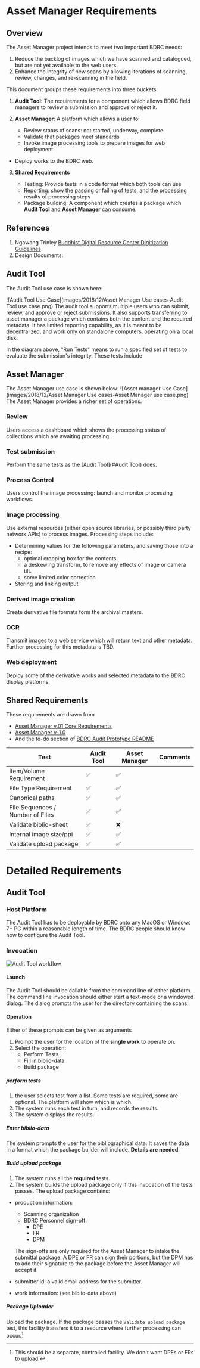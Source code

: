 # Asset Manager Requirements
## Overview
The Asset Manager project intends to meet two important BDRC needs:

1. Reduce the backlog of images which we have scanned and catalogued, but are not yet available to the web users.
2. Enhance the integrity of new scans by allowing iterations of scanning, review, changes, and re-scanning in the field.

This document groups these requirements into three buckets:

1. **Audit Tool**: The requirements for a component which allows BDRC field managers to review a submission and approve or reject it.
2. **Asset Manager**: A platform which allows a user to:

    - Review status of scans: not started, underway, complete
    - Validate that packages meet standards
    - Invoke image processing tools to prepare images for web deployment.
  - Deploy works to the BDRC web.

3. **Shared Requirements**

    - Testing: Provide tests in a code format which both tools can use
    - Reporting: show the passing or failing of tests, and the processing results of processing steps
    - Package building: A component which creates a package which **Audit Tool** and **Asset Manager** can consume.

## References
1. Ngawang Trinley [Buddhist Digital Resource Center Digitization Guidelines](https://buda-base.github.io/digitization-guidelines/)
2. Design Documents:

## Audit Tool
The Audit Tool use case is shown here:

![Audit Tool Use Case](images/2018/12/Asset Manager Use cases-Audit Tool use case.png)
The audit tool supports multiple users who can submit, review, and approve or reject submissions.
It also supports transferring to asset manager a package which contains both the content and the required metadata.
It has limited reporting capability, as it is meant to be decentralized, and work only on standalone computers, operating on a local disk.

In the diagram above, "Run Tests" means to run a specified set of tests to evaluate the submission's integrity. These tests include
## Asset Manager
The Asset Manager use case is shown below:
![Asset manager Use Case](images/2018/12/Asset Manager Use cases-Asset Manager use case.png)
The Asset Manager provides a richer set of operations.
### Review
Users access a dashboard which shows the processing status of collections which are awaiting processing.
### Test submission
Perform the same tests as the [Audit Tool](#Audit Tool) does.
### Process Control
Users control the image processing: launch and monitor processing workflows.
### Image processing
Use external resources (either open source libraries, or possibly third party network APIs) to process images. Processing steps include:

- Determining values for the following parameters, and saving those into a recipe:
  - optimal cropping box for the contents.
  - a deskewing transform, to remove any effects of image or camera tilt.
  - some limited color correction
- Storing and linking output

### Derived image creation
Create derivative file formats form the archival masters.
### OCR
Transmit images to a web service which will return text and other metadata. Further processing for this metadata is TBD.
### Web deployment
Deploy some of the derivative works and selected metadata to the BDRC display platforms.

## Shared Requirements
These requirements are drawn from
- [Asset Manager v.01 Core Requirements](https://docs.google.com/document/d/1oVjpQ8PWjXNLgDDaUI5H-O07iaf0RjR3Ff79AwnMluo)
- [Asset Manager v-1.0](https://drive.google.com/open?id=1QvMgnUNnCYawPOplDbWkkzuWrpw0avWL3OWzf5Qxd24)
- And the to-do section of [BDRC Audit Prototype README](https://github.com/ngawangtrinley/bdrc-audit/blob/master/README.md)

Test| Audit Tool|Asset Manager|Comments  
--|---|---|--
Item/Volume Requirement|✅ |✅|  
File Type Requirement  |✅|✅ |  
Canonical paths  | ✅ |✅|  
File Sequences / Number of Files |✅|✅|  
Validate biblio-sheet  |✅|❌|  
Internal image size/ppi  |✅|✅|
Validate upload package   |✅|✅|

# Detailed Requirements
## Audit Tool
### Host Platform
The Audit Tool has to be deployable by BDRC onto any MacOS or Windows 7+ PC within a reasonable length of time. The BDRC people should know how to configure the Audit Tool.

### Invocation
![Audit Tool workflow](images/2018/12/audit-tool-workflow.png)

#### Launch
The Audit Tool should be callable from the command line of either platform.
The command line invocation should either start a text-mode or a windowed dialog. The dialog prompts the user for the directory containing the scans.
#### Operation
Either of these prompts can be given as arguments
1. Prompt the user for the location of the **single work** to operate on.
2. Select the operation:
   - Perform Tests
   - Fill in biblio-data
   - Build package

##### perform tests
1. the user selects test from a list. Some tests are required, some are optional. The platform will show which is which.
2. The system runs each test in turn, and records the results.
3. The system displays the results.

##### Enter biblio-data
The system prompts the user for the bibliographical data. It saves the data in a format which the package builder will include.
**Details are needed**.

##### Build upload package
1. The system runs all the **required** tests.
2. The system builds the upload package only if this invocation of the tests passes.
The upload package contains:
  - production information:
    - Scanning organization
    - BDRC Personnel sign-off:
      - DPE
      - FR
      - DPM

    The sign-offs are only required for the Asset Manager to intake the submittal package. A DPE or FR can sign their portions, but the DPM has to add their signature to the package before the Asset Manager will accept it.
  - submitter id: a valid email address for the submitter.
  - work information: (see biblio-data above)

##### Package Uploader
Upload the package. If the package passes the `Validate upload package` test, this facility transfers it to a resource where further processing can occur.[^Todiscuss]

[^Todiscuss]: This should be a separate, controlled facility. We don't want DPEs or FRs to upload.
